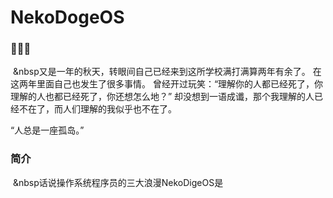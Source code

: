 # NekoDogeOS

### 🍂🍂🍂

&nbsp;&nbsp又是一年的秋天，转眼间自己已经来到这所学校满打满算两年有余了。
在这两年里面自己也发生了很多事情。
曾经开过玩笑：“理解你的人都已经死了，你理解的人也都已经死了，你还想怎么地？” 
却没想到一语成谶，那个我理解的人已经不在了，而人们理解的我似乎也不在了。

“人总是一座孤岛。”

### 简介

&nbsp;&nbsp话说操作系统程序员的三大浪漫NekoDigeOS是
